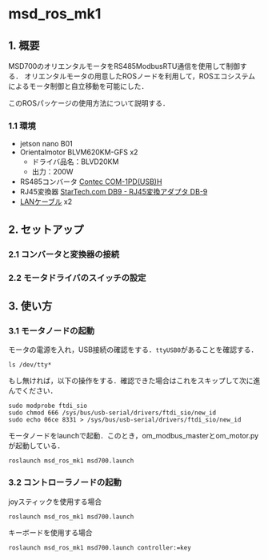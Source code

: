 # msd_ros_mk1

## 1. 概要
MSD700のオリエンタルモータをRS485ModbusRTU通信を使用して制御する．
オリエンタルモータの用意したROSノードを利用して，ROSエコシステムによるモータ制御と自立移動を可能にした．

このROSパッケージの使用方法について説明する．

### 1.1 環境
- jetson nano B01
- Orientalmotor BLVM620KM-GFS x2
    - ドライバ品名：BLVD20KM
    - 出力：200W
- RS485コンバータ   [Contec COM-1PD(USB)H](https://www.contec.com/jp/products-services/daq-control/pc-helper/usb-module/com-1pd(usb)h/feature/)
- RJ45変換器    [StarTech.com DB9 - RJ45変換アダプタ DB-9](https://amzn.asia/d/8CeSP4T)
- [LANケーブル](https://www.amazon.co.jp/gp/product/B07ST8Q7VK/ref=ppx_yo_dt_b_asin_title_o04_s00?ie=UTF8&psc=1) x2

## 2. セットアップ
### 2.1 コンバータと変換器の接続
<!-- 配線接続の組み合わせの写真 -->

### 2.2 モータドライバのスイッチの設定
<!-- ディップスイッチの前後の写真 -->

## 3. 使い方
### 3.1 モータノードの起動

モータの電源を入れ，USB接続の確認をする．`ttyUSB0`があることを確認する．
```
ls /dev/tty*
```

もし無ければ，以下の操作をする．確認できた場合はこれをスキップして次に進んでください．
```
sudo modprobe ftdi_sio
sudo chmod 666 /sys/bus/usb-serial/drivers/ftdi_sio/new_id 
sudo echo 06ce 8331 > /sys/bus/usb-serial/drivers/ftdi_sio/new_id
```

モータノードをlaunchで起動．このとき，om_modbus_masterとom_motor.pyが起動している．
```
roslaunch msd_ros_mk1 msd700.launch
```

### 3.2 コントローラノードの起動

joyスティックを使用する場合
```
roslaunch msd_ros_mk1 msd700.launch
```


キーボードを使用する場合
```
roslaunch msd_ros_mk1 msd700.launch controller:=key
```